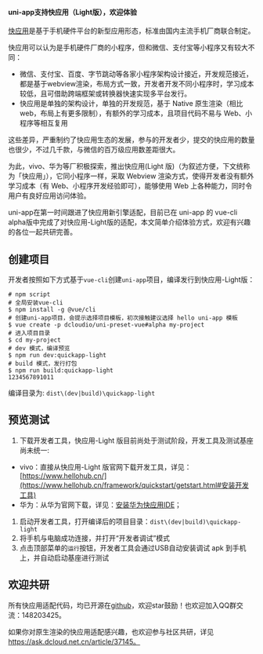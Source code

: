 #### uni-app支持快应用（Light版），欢迎体验

[快应用](https://www.quickapp.cn/)是基于手机硬件平台的新型应用形态，标准由国内主流手机厂商联合制定。

快应用可以认为是手机硬件厂商的小程序，但和微信、支付宝等小程序又有较大不同：

- 微信、支付宝、百度、字节跳动等各家小程序架构设计接近，开发规范接近，都是基于webview渲染，布局方式一致，开发者开发不同小程序时，学习成本较低，且可借助跨端框架或转换器快速实现多平台发行。
- 快应用是单独的架构设计，单独的开发规范，基于 Native 原生渲染（相比web，布局上有更多限制），有额外的学习成本，且项目代码不易与 Web、小程序等相互复用

这些差异，严重制约了快应用生态的发展，参与的开发者少，提交的快应用的数量也很少，不过几千款，与微信的百万级应用数差距很大。

为此，vivo、华为等厂积极探索，推出快应用(Light 版)（为叙述方便，下文统称为「快应用」），它同小程序一样，采取 Webview 渲染方式，使得开发者没有额外学习成本（有 Web、小程序开发经验即可），能够使用 Web 上各种能力，同时令用户有良好应用访问体验。

uni-app在第一时间跟进了快应用新引擎适配，目前已在 uni-app 的 vue-cli alpha版中完成了对快应用-Light版的适配，本文简单介绍体验方式，欢迎有兴趣的各位一起共研完善。

## 创建项目

开发者按照如下方式基于`vue-cli`创建`uni-app`项目，编译发行到快应用-Light版：

```shell
# npm script
# 全局安装vue-cli
$ npm install -g @vue/cli
# 创建uni-app项目，会提示选择项目模板，初次接触建议选择 hello uni-app 模板
$ vue create -p dcloudio/uni-preset-vue#alpha my-project
# 进入项目目录
$ cd my-project
# dev 模式，编译预览
$ npm run dev:quickapp-light
# build 模式，发行打包
$ npm run build:quickapp-light
1234567891011
```

编译目录为: `dist\(dev|build)\quickapp-light`

## 预览测试

1. 下载开发者工具，快应用-Light 版目前尚处于测试阶段，开发工具及测试基座尚未统一:

- vivo：直接从快应用-Light 版官网下载开发工具，详见：[https://www.hellohub.cn/](https://www.hellohub.cn/framework/quickstart/getstart.html#安装开发工具)
- 华为：从华为官网下载，详见：[安装华为快应用IDE](https://developer.huawei.com/consumer/cn/doc/development/quickApp-Guides/quickapp-installtool)；

1. 启动开发者工具，打开编译后的项目目录：`dist\(dev|build)\quickapp-light`
2. 将手机与电脑成功连接，并打开“开发者调试”模式
3. 点击顶部菜单的`运行`按钮，开发者工具会通过USB自动安装调试 apk 到手机上，并自动启动基座进行测试

## 欢迎共研

所有快应用适配代码，均已开源在[github](https://www.github.com/dcloudio/uni-app)，欢迎star鼓励！也欢迎加入QQ群交流：148203425。

如果你对原生渲染的快应用适配感兴趣，也欢迎参与社区共研，详见 https://ask.dcloud.net.cn/article/37145。
